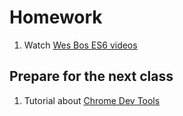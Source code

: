 # Homework

1. Watch [Wes Bos ES6 videos](https://es6.io/)

## Prepare for the next class

1. Tutorial about
   [Chrome Dev Tools](https://developers.google.com/web/tools/chrome-devtools/javascript/)
